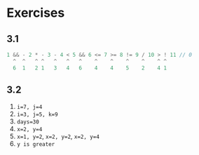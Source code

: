 # Exercises

## 3.1

```c
1 && - 2 * - 3 - 4 < 5 && 6 <= 7 >= 8 != 9 / 10 > ! 11 // 0
  ^  ^   ^ ^   ^   ^   ^    ^    ^    ^    ^    ^ ^
  6  1   2 1   3   4   6    4    4    5    2    4 1
```

## 3.2

1. `i=7, j=4`
2. `i=3, j=5, k=9`
3. `days=30`
4. `x=2, y=4`
5. `x=1, y=2`, `x=2, y=2`, `x=2, y=4`
6. `y is greater`
